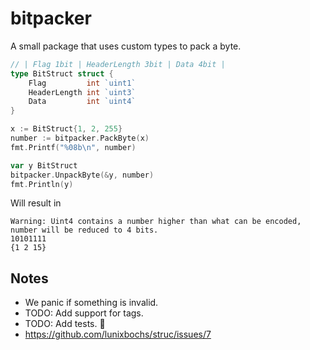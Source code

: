# bitpacker

A small package that uses custom types to pack a byte.

```go
// | Flag 1bit | HeaderLength 3bit | Data 4bit |
type BitStruct struct {
	Flag         int `uint1`
	HeaderLength int `uint3`
	Data         int `uint4`
}

x := BitStruct{1, 2, 255}
number := bitpacker.PackByte(x)
fmt.Printf("%08b\n", number)

var y BitStruct
bitpacker.UnpackByte(&y, number)
fmt.Println(y)
```

Will result in

```
Warning: Uint4 contains a number higher than what can be encoded, number will be reduced to 4 bits.
10101111
{1 2 15}

```



## Notes
* We panic if something is invalid.
* TODO: Add support for tags.
* TODO: Add tests. 🤨
* https://github.com/lunixbochs/struc/issues/7
